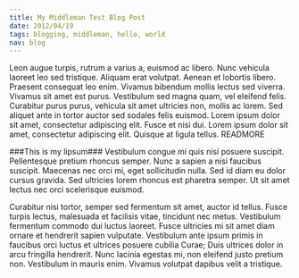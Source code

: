 ```yaml
--- 
title: My Middleman Test Blog Post
date: 2012/04/19
tags: blogging, middleman, hello, world
nav: blog
---
```


Leon augue turpis, rutrum a varius a, euismod ac libero. Nunc vehicula laoreet leo sed tristique. Aliquam erat volutpat. Aenean et lobortis libero. Praesent consequat leo enim. Vivamus bibendum mollis lectus sed viverra. Vivamus sit amet est purus. Vestibulum sed magna quam, vel eleifend felis. Curabitur purus purus, vehicula sit amet ultricies non, mollis ac lorem. Sed aliquet ante in tortor auctor sed sodales felis euismod. Lorem ipsum dolor sit amet, consectetur adipiscing elit. Fusce et nisi dui. Lorem ipsum dolor sit amet, consectetur adipiscing elit. Quisque at ligula tellus.
READMORE

###This is my lipsum###
Vestibulum congue mi quis nisi posuere suscipit. Pellentesque pretium rhoncus semper. Nunc a sapien a nisi faucibus suscipit. Maecenas nec orci mi, eget sollicitudin nulla. Sed id diam eu dolor cursus gravida. Sed ultricies lorem rhoncus est pharetra semper. Ut sit amet lectus nec orci scelerisque euismod.

Curabitur nisi tortor, semper sed fermentum sit amet, auctor id tellus. Fusce turpis lectus, malesuada et facilisis vitae, tincidunt nec metus. Vestibulum fermentum commodo dui luctus laoreet. Fusce ultricies mi sit amet diam ornare et hendrerit sapien vulputate. Vestibulum ante ipsum primis in faucibus orci luctus et ultrices posuere cubilia Curae; Duis ultrices dolor in arcu fringilla hendrerit. Nunc lacinia egestas mi, non eleifend justo pretium non. Vestibulum in mauris enim. Vivamus volutpat dapibus velit a tristique.